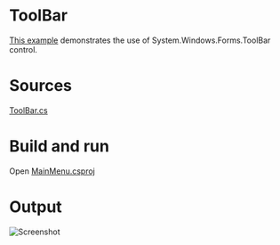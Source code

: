 # ToolBar

[This example](.) demonstrates the use of System.Windows.Forms.ToolBar control.

# Sources

[ToolBar.cs](ToolBar.cs)

# Build and run

Open [MainMenu.csproj](ToolBar.csproj)

# Output

![Screenshot](../../docs/Pictures/Forms/ToolBar.png)

